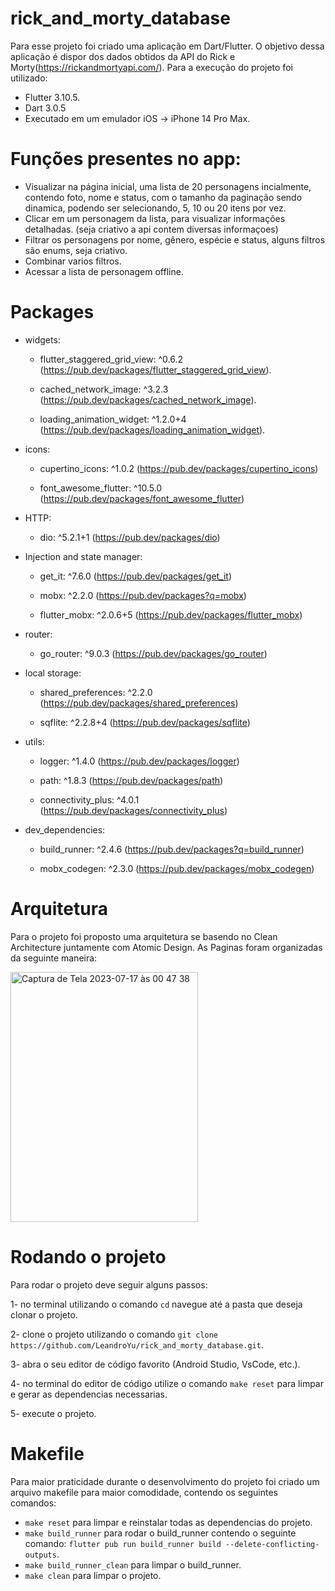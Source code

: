 # rick_and_morty_database

Para esse projeto foi criado uma aplicação em Dart/Flutter.
O objetivo dessa aplicação é dispor dos dados obtidos da API do Rick e Morty(https://rickandmortyapi.com/).
Para a execução do projeto foi utilizado:
  * Flutter 3.10.5.
  * Dart 3.0.5
  * Executado em um emulador iOS -> iPhone 14 Pro Max.

# Funções presentes no app: 
  * Visualizar na página inicial, uma lista de 20 personagens incialmente, contendo foto, nome e status, com o tamanho da paginação sendo dinamica, podendo ser selecionando, 5, 10 ou 20 itens por vez.
  * Clicar em um personagem da lista, para visualizar informações detalhadas. (seja criativo a api contem diversas informaçoes)
  *  Filtrar os personagens por nome, gênero, espécie e status, alguns filtros são enums, seja criativo.
  *  Combinar varios filtros.
  *  Acessar a lista de personagem offline.

# Packages
  * widgets:
    
      * flutter_staggered_grid_view: ^0.6.2 (https://pub.dev/packages/flutter_staggered_grid_view).
  
      * cached_network_image: ^3.2.3 (https://pub.dev/packages/cached_network_image).
  
      * loading_animation_widget: ^1.2.0+4 (https://pub.dev/packages/loading_animation_widget).

  * icons:
  
      * cupertino_icons: ^1.0.2 (https://pub.dev/packages/cupertino_icons)
      
      * font_awesome_flutter: ^10.5.0 (https://pub.dev/packages/font_awesome_flutter)

  * HTTP:
  
      * dio: ^5.2.1+1 (https://pub.dev/packages/dio)

  * Injection and state manager:
  
      * get_it: ^7.6.0 (https://pub.dev/packages/get_it)
      
      * mobx: ^2.2.0 (https://pub.dev/packages?q=mobx)
      
      * flutter_mobx: ^2.0.6+5 (https://pub.dev/packages/flutter_mobx)

  * router:

      * go_router: ^9.0.3 (https://pub.dev/packages/go_router)

  * local storage:
  
      * shared_preferences: ^2.2.0 (https://pub.dev/packages/shared_preferences)
     
      * sqflite: ^2.2.8+4 (https://pub.dev/packages/sqflite)

  * utils:

       * logger: ^1.4.0 (https://pub.dev/packages/logger)
  
       * path: ^1.8.3 (https://pub.dev/packages/path)
  
       * connectivity_plus: ^4.0.1 (https://pub.dev/packages/connectivity_plus)

  * dev_dependencies:
      
       * build_runner: ^2.4.6 (https://pub.dev/packages?q=build_runner)
      
       * mobx_codegen: ^2.3.0 (https://pub.dev/packages/mobx_codegen)

# Arquitetura
Para o projeto foi proposto uma arquitetura se basendo no Clean Architecture juntamente com Atomic Design.
As Paginas foram organizadas da seguinte maneira: 

<img width="300" height= "400" alt="Captura de Tela 2023-07-17 às 00 47 38" src="https://github.com/LeandroYu/rick_and_morty_database/assets/51834987/f53b50bf-aba3-44f5-a2d5-8d6e930e8594">

# Rodando o projeto
Para rodar o projeto deve seguir alguns passos:

1- no terminal utilizando o comando `cd` navegue até a pasta que deseja clonar o projeto.

2- clone o projeto utilizando o comando `git clone https://github.com/LeandroYu/rick_and_morty_database.git`.

3- abra o seu editor de código favorito (Android Studio, VsCode, etc.).

4- no terminal do editor de código utilize o comando `make reset` para limpar e gerar as dependencias necessarias.

5- execute o projeto.

# Makefile

Para maior praticidade durante o desenvolvimento do projeto foi criado um arquivo makefile para maior comodidade, contendo os seguintes comandos:

* `make reset` para limpar e reinstalar todas as dependencias do projeto.
* `make build_runner` para rodar o build_runner contendo o seguinte comando: `flutter pub run build_runner build --delete-conflicting-outputs`.
* `make build_runner_clean` para limpar o build_runner.
* `make clean` para limpar o projeto.
